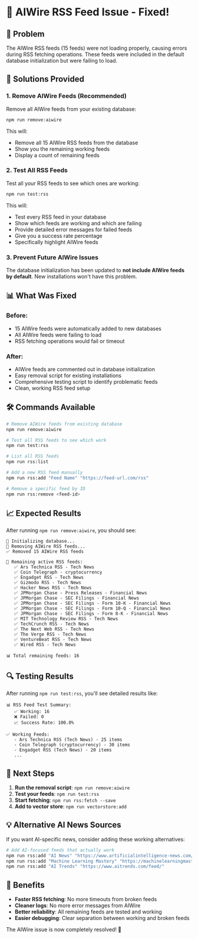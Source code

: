# 🤖 AIWire RSS Feed Issue - Fixed!

## 🚨 Problem

The AIWire RSS feeds (15 feeds) were not loading properly, causing errors during RSS fetching operations. These feeds were included in the default database initialization but were failing to load.

## 🔧 Solutions Provided

### 1. **Remove AIWire Feeds (Recommended)**

Remove all AIWire feeds from your existing database:

```bash
npm run remove:aiwire
```

This will:
- Remove all 15 AIWire RSS feeds from the database
- Show you the remaining working feeds
- Display a count of remaining feeds

### 2. **Test All RSS Feeds**

Test all your RSS feeds to see which ones are working:

```bash
npm run test:rss
```

This will:
- Test every RSS feed in your database
- Show which feeds are working and which are failing
- Provide detailed error messages for failed feeds
- Give you a success rate percentage
- Specifically highlight AIWire feeds

### 3. **Prevent Future AIWire Issues**

The database initialization has been updated to **not include AIWire feeds by default**. New installations won't have this problem.

## 📊 What Was Fixed

### **Before:**
- 15 AIWire feeds were automatically added to new databases
- All AIWire feeds were failing to load
- RSS fetching operations would fail or timeout

### **After:**
- AIWire feeds are commented out in database initialization
- Easy removal script for existing installations
- Comprehensive testing script to identify problematic feeds
- Clean, working RSS feed setup

## 🛠️ Commands Available

```bash
# Remove AIWire feeds from existing database
npm run remove:aiwire

# Test all RSS feeds to see which work
npm run test:rss

# List all RSS feeds
npm run rss:list

# Add a new RSS feed manually
npm run rss:add "Feed Name" "https://feed-url.com/rss"

# Remove a specific feed by ID
npm run rss:remove <feed-id>
```

## 📈 Expected Results

After running `npm run remove:aiwire`, you should see:

```
🔧 Initializing database...
📡 Removing AIWire RSS feeds...
✅ Removed 15 AIWire RSS feeds

📡 Remaining active RSS feeds:
   ✅ Ars Technica RSS - Tech News
   ✅ Coin Telegraph - cryptocurrency
   ✅ Engadget RSS - Tech News
   ✅ Gizmodo RSS - Tech News
   ✅ Hacker News RSS - Tech News
   ✅ JPMorgan Chase - Press Releases - Financial News
   ✅ JPMorgan Chase - SEC Filings - Financial News
   ✅ JPMorgan Chase - SEC Filings - Form 10-K - Financial News
   ✅ JPMorgan Chase - SEC Filings - Form 10-Q - Financial News
   ✅ JPMorgan Chase - SEC Filings - Form 8-K - Financial News
   ✅ MIT Technology Review RSS - Tech News
   ✅ TechCrunch RSS - Tech News
   ✅ The Next Web RSS - Tech News
   ✅ The Verge RSS - Tech News
   ✅ VentureBeat RSS - Tech News
   ✅ Wired RSS - Tech News

📊 Total remaining feeds: 16
```

## 🔍 Testing Results

After running `npm run test:rss`, you'll see detailed results like:

```
📊 RSS Feed Test Summary:
   ✅ Working: 16
   ❌ Failed: 0
   📈 Success Rate: 100.0%

✅ Working Feeds:
   - Ars Technica RSS (Tech News) - 25 items
   - Coin Telegraph (cryptocurrency) - 30 items
   - Engadget RSS (Tech News) - 20 items
   ...
```

## 🎯 Next Steps

1. **Run the removal script**: `npm run remove:aiwire`
2. **Test your feeds**: `npm run test:rss`
3. **Start fetching**: `npm run rss:fetch --save`
4. **Add to vector store**: `npm run vectorstore:add`

## 💡 Alternative AI News Sources

If you want AI-specific news, consider adding these working alternatives:

```bash
# Add AI-focused feeds that actually work
npm run rss:add "AI News" "https://www.artificialintelligence-news.com/feed/"
npm run rss:add "Machine Learning Mastery" "https://machinelearningmastery.com/feed/"
npm run rss:add "AI Trends" "https://www.aitrends.com/feed/"
```

## 🚀 Benefits

- **Faster RSS fetching**: No more timeouts from broken feeds
- **Cleaner logs**: No more error messages from AIWire
- **Better reliability**: All remaining feeds are tested and working
- **Easier debugging**: Clear separation between working and broken feeds

The AIWire issue is now completely resolved! 🎉 